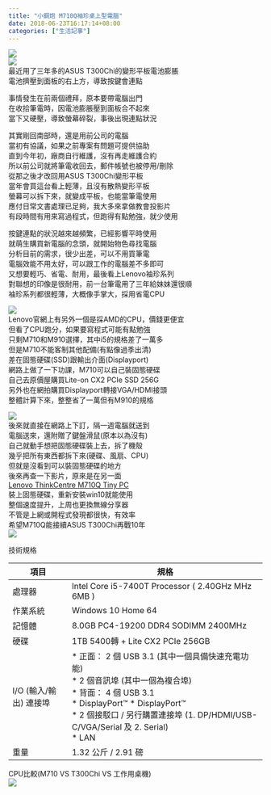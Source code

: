 ```yaml
---
title: "小鋼炮 M710Q袖珍桌上型電腦"
date: 2018-06-23T16:17:14+08:00
categories: ["生活記事"]
---
```

![](https://farm2.staticflickr.com/1785/42946823572_0482c0c652.jpg)  
![](https://farm2.staticflickr.com/1813/41212235490_ea3d12a8d6_h.jpg)  
最近用了三年多的ASUS T300Chi的變形平板電池膨脹  
電池擠壓到面板的右上方，導致按鍵會連點  
<!--more-->

事情發生在前兩個禮拜，原本要帶電腦出門  
在收拾筆電時，因電池膨脹壓到面板合不起來  
當下又硬壓，導致螢幕碎裂，事後出現連點狀況  
  
其實剛回南部時，還是用前公司的電腦  
當初有協議，如果之前專案有問題可提供協助  
直到今年初，廠商自行維護，沒有再走維護合約  
所以前公司就將筆電收回去，郵件帳號也被停用/刪除  
從那之後才改回用ASUS T300Chi變形平板  
當年會買這台看上輕薄，且沒有散熱變形平板  
螢幕可以拆下來，就變成平板，也能當筆電使用  
應付日常文書處理已足夠，我大多來拿做教會投影片  
有段時間有用來寫過程式，但跑得有點勉強，就少使用  
  
按鍵連點的狀況越來越頻繁，已經影響平時使用  
就萌生購買新電腦的念頭，就開始物色尋找電腦  
分析目前的需求，很少出差，可以不用買筆電  
電腦效能不用太好，可以跟工作的電腦差不多即可  
又想要輕巧、省電、耐用，最後看上Lenovo袖珍系列  
對聯想的印像是很耐用，前一台筆電用了三年給妹妹還很順  
袖珍系列都很輕薄，大概像手掌大，採用省電CPU  
  
![](https://farm2.staticflickr.com/1773/29124214938_252547d514.jpg)  
Lenovo官網上有另外一個是採AMD的CPU，價錢更便宜  
但看了CPU跑分，如果要寫程式可能有點勉強  
只剩M710和M910選擇，其中i5的規格差了一萬多  
但是M710不能客制其他配備(有點像過季出清)  
差在固態硬碟(SSD)跟輸出介面(Displayport)  
網路上做了一下功課，M710可以自己裝固態硬碟  
自己去原價屋購買Lite-on CX2 PCIe SSD 256G  
另外也在網拍購買Displayport轉接VGA/HDMI接頭  
整體計算下來，整整省了一萬但有M910的規格  
  
![](https://farm2.staticflickr.com/1799/42277956734_5912a7dc8d.jpg)  
後來就直接在網路上下訂，隔一週電腦就送到  
電腦送來，還附贈了鍵盤滑鼠(原本以為沒有)  
自己就動手想把固態硬碟裝上去，拆了機殼  
幾乎把所有東西都拆下來(硬碟、風扇、CPU)  
但就是沒看到可以裝固態硬碟的地方  
後來再查一下影片，原來是在另一面  
[Lenovo ThinkCentre M710Q Tiny PC](https://www.youtube.com/watch?v=XGOpfWsqzCw)  
裝上固態硬碟，重新安裝win10就能使用  
整個速度提升，上周也更換無線分享器  
不管是上網或開程式發現都很快，有效率  
希望M710Q能接續ASUS T300Chi再戰10年  
![](https://farm2.staticflickr.com/1829/41186644350_18fb08bc12.jpg)  
  
技術規格  
  
|項目|規格|
|---|---|
|處理器|Intel Core i5-7400T Processor ( 2.40GHz MHz 6MB )|
|作業系統|Windows 10 Home 64|
|記憶體|8.0GB PC4-19200 DDR4 SODIMM 2400MHz|
|硬碟|1TB 5400轉 + Lite CX2 PCIe 256GB|
|I/O (輸入/輸出) 連接埠| *  正面： 2 個 USB 3.1 (其中一個具備快速充電功能)<br/> *  2 個音訊埠 (其中一個為複合埠)<br/> *  背面： 4 個 USB 3.1<br/> *  DisplayPort™ *  DisplayPort™<br/> *  2 個接駁口 / 另行購置連接埠 (1. DP/HDMI/USB-C/VGA/Serial 及 2. Serial)<br/> *  LAN|
|重量|1.32 公斤 / 2.91 磅|
  
CPU比較(M710 VS T300Chi VS 工作用桌機)  
![](https://farm1.staticflickr.com/876/29124771578_ce44325081.jpg)  